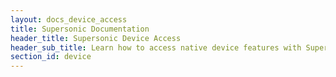 ```yaml
---
layout: docs_device_access
title: Supersonic Documentation
header_title: Supersonic Device Access
header_sub_title: Learn how to access native device features with Supersonic.
section_id: device
---
```

